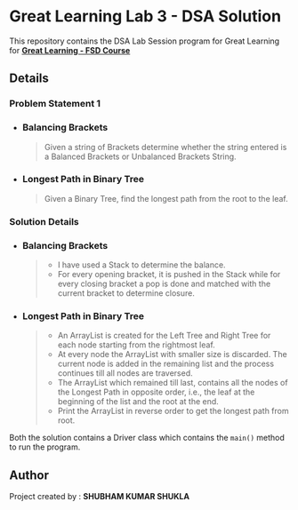 # Great Learning Lab 3 - DSA Solution

This repository contains the DSA Lab Session program for Great Learning for [**Great Learning - FSD Course**](https://www.greatlearning.in/advanced-certification-full-stack-software-development-iit-roorkee)


## Details

### Problem Statement 1

- ### Balancing Brackets
  > Given a string of Brackets determine whether the string entered is a Balanced Brackets or Unbalanced Brackets String.

- ### Longest Path in Binary Tree
  > Given a Binary Tree, find the longest path from the root to the leaf.




### Solution Details

- ### Balancing Brackets
  > - I have used a Stack to determine the balance. 
  > - For every opening bracket, it is pushed in the Stack while for every closing bracket a pop is done and matched with the current bracket to determine closure.

- ### Longest Path in Binary Tree
  > - An ArrayList is created for the Left Tree and Right Tree for each node starting from the rightmost leaf. 
  > - At every node the ArrayList with smaller size is discarded. The current node is added in the remaining list and the process continues till all nodes are traversed.
  > - The ArrayList which remained till last, contains all the nodes of the Longest Path in opposite order, i.e., the leaf at the beginning of the list and the root at the end. 
  > - Print the ArrayList in reverse order to get the longest path from root.

Both the solution contains a Driver class which contains the `main()` method to run the program. 


##  Author
Project created by :  **SHUBHAM KUMAR SHUKLA**